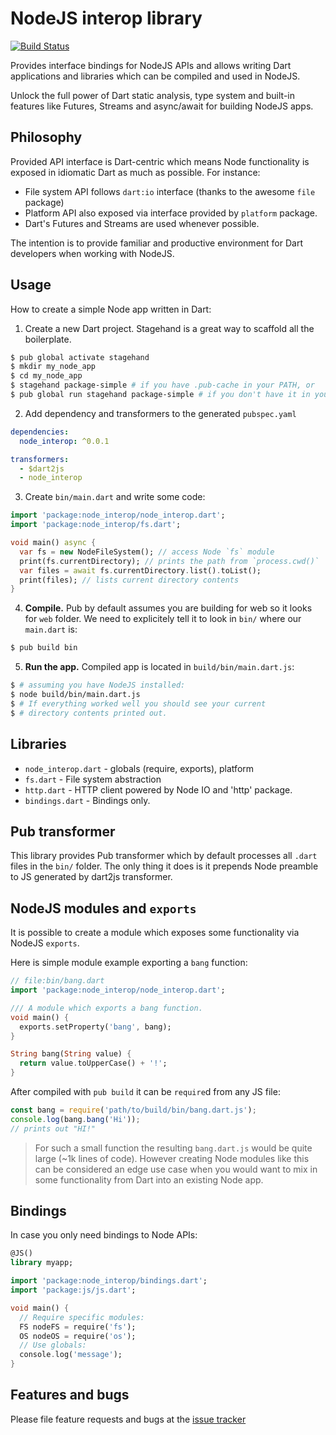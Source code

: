 # NodeJS interop library

[![Build Status](https://travis-ci.org/pulyaevskiy/node-interop.svg?branch=master)](https://travis-ci.org/pulyaevskiy/node-interop)

Provides interface bindings for NodeJS APIs and allows writing Dart
applications and libraries which can be compiled and used in NodeJS.

Unlock the full power of Dart static analysis, type system and built-in features
like Futures, Streams and async/await for building NodeJS apps.

## Philosophy

Provided API interface is Dart-centric which means Node functionality is 
exposed in idiomatic Dart as much as possible. For instance:

- File system API follows `dart:io` interface (thanks to the awesome `file` package)
- Platform API also exposed via interface provided by `platform` package.
- Dart's Futures and Streams are used whenever possible.

The intention is to provide familiar and productive environment for Dart
developers when working with NodeJS.

## Usage

How to create a simple Node app written in Dart:

1. Create a new Dart project. Stagehand is a great way to scaffold all the
  boilerplate.
  ```bash
  $ pub global activate stagehand
  $ mkdir my_node_app
  $ cd my_node_app
  $ stagehand package-simple # if you have .pub-cache in your PATH, or
  $ pub global run stagehand package-simple # if you don't have it in your PATH
  ```
2. Add dependency and transformers to the generated `pubspec.yaml`
  ```yaml
  dependencies:
    node_interop: ^0.0.1

  transformers:
    - $dart2js
    - node_interop
  ```
3. Create `bin/main.dart` and write some code:
  ```dart
  import 'package:node_interop/node_interop.dart';
  import 'package:node_interop/fs.dart';

  void main() async {
    var fs = new NodeFileSystem(); // access Node `fs` module
    print(fs.currentDirectory); // prints the path from `process.cwd()`
    var files = await fs.currentDirectory.list().toList();
    print(files); // lists current directory contents
  }
  ```
4. **Compile.**
  Pub by default assumes you are building for web so it looks for `web` folder. We need to explicitely tell it to look in `bin/` where our `main.dart` is:
  ```bash
  $ pub build bin
  ```
5. **Run the app.** Compiled app is located in `build/bin/main.dart.js`:
  ```bash
  $ # assuming you have NodeJS installed:
  $ node build/bin/main.dart.js
  $ # If everything worked well you should see your current 
  $ # directory contents printed out.
  ```

## Libraries

* `node_interop.dart` - globals (require, exports), platform
* `fs.dart` - File system abstraction
* `http.dart` - HTTP client powered by Node IO and 'http' package.
* `bindings.dart` - Bindings only.

## Pub transformer

This library provides Pub transformer which by default processes all `.dart`
files in the `bin/` folder. The only thing it does is it prepends Node preamble
to JS generated by dart2js transformer.

## NodeJS modules and `exports`

It is possible to create a module which exposes some functionality via NodeJS
`exports`.

Here is simple module example exporting a `bang` function:

```dart
// file:bin/bang.dart
import 'package:node_interop/node_interop.dart';

/// A module which exports a bang function.
void main() {
  exports.setProperty('bang', bang);
}

String bang(String value) {
  return value.toUpperCase() + '!';
}
```

After compiled with `pub build` it can be `require`d from any JS file:

```js
const bang = require('path/to/build/bin/bang.dart.js');
console.log(bang.bang('Hi')); 
// prints out "HI!"
```

> For such a small function the resulting `bang.dart.js` would be quite
> large (~1k lines of code). However creating Node modules like this can
> be considered an edge use case when you would want to mix in some 
> functionality from Dart into an existing Node app.

## Bindings

In case you only need bindings to Node APIs:

```dart
@JS()
library myapp;

import 'package:node_interop/bindings.dart';
import 'package:js/js.dart';

void main() {
  // Require specific modules:
  FS nodeFS = require('fs');
  OS nodeOS = require('os');
  // Use globals:
  console.log('message');
}
```

## Features and bugs

Please file feature requests and bugs at the [issue tracker](http://github.com/pulyaevskiy/node-interop/issues/new)
